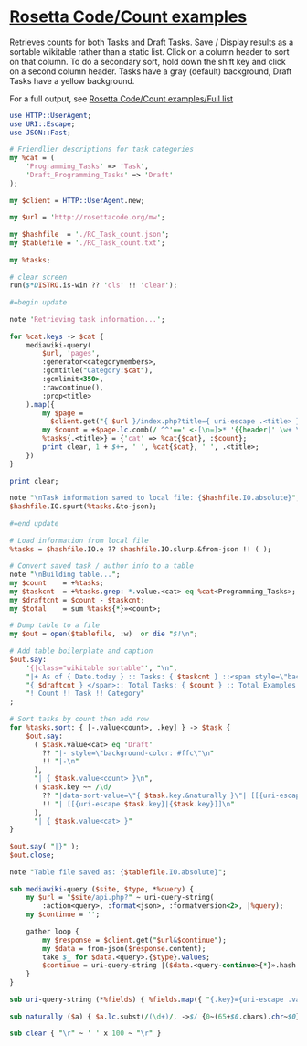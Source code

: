 [1]: https://rosettacode.org/wiki/Rosetta_Code/Count_examples

# [Rosetta Code/Count examples][1]

Retrieves counts for both Tasks and Draft Tasks. Save / Display results as a sortable wikitable rather than a static list. Click on a column header to sort on that column. To do a secondary sort, hold down the shift key and click on a second column header. Tasks have a gray (default) background, Draft Tasks have a yellow background.



For a full output, see [Rosetta Code/Count examples/Full list](https://rosettacode.org/wiki/Rosetta_Code/Count_examples/Full_list)

```perl
use HTTP::UserAgent;
use URI::Escape;
use JSON::Fast;
 
# Friendlier descriptions for task categories
my %cat = (
    'Programming_Tasks' => 'Task',
    'Draft_Programming_Tasks' => 'Draft'
);
 
my $client = HTTP::UserAgent.new;
 
my $url = 'http://rosettacode.org/mw';
 
my $hashfile  = './RC_Task_count.json';
my $tablefile = './RC_Task_count.txt';
 
my %tasks;
 
# clear screen
run($*DISTRO.is-win ?? 'cls' !! 'clear');
 
#=begin update
 
note 'Retrieving task information...';
 
for %cat.keys -> $cat {
    mediawiki-query(
        $url, 'pages',
        :generator<categorymembers>,
        :gcmtitle("Category:$cat"),
        :gcmlimit<350>,
        :rawcontinue(),
        :prop<title>
    ).map({
        my $page =
          $client.get("{ $url }/index.php?title={ uri-escape .<title> }&action=raw").content;
        my $count = +$page.lc.comb(/ ^^'==' <-[\n=]>* '{{header|' \w+ \N+ '==' \h* $$ /);
        %tasks{.<title>} = {'cat' => %cat{$cat}, :$count};
        print clear, 1 + $++, ' ', %cat{$cat}, ' ', .<title>;
    })
}
 
print clear;
 
note "\nTask information saved to local file: {$hashfile.IO.absolute}";
$hashfile.IO.spurt(%tasks.&to-json);
 
#=end update
 
# Load information from local file
%tasks = $hashfile.IO.e ?? $hashfile.IO.slurp.&from-json !! ( );
 
# Convert saved task / author info to a table
note "\nBuilding table...";
my $count    = +%tasks;
my $taskcnt  = +%tasks.grep: *.value.<cat> eq %cat<Programming_Tasks>;
my $draftcnt = $count - $taskcnt;
my $total    = sum %tasks{*}»<count>;
 
# Dump table to a file
my $out = open($tablefile, :w)  or die "$!\n";
 
# Add table boilerplate and caption
$out.say:
    '{|class="wikitable sortable"', "\n",
    "|+ As of { Date.today } :: Tasks: { $taskcnt } ::<span style=\"background-color:#ffd\"> Draft Tasks:",
    "{ $draftcnt } </span>:: Total Tasks: { $count } :: Total Examples: { $total }\n",
    "! Count !! Task !! Category"
;
 
# Sort tasks by count then add row
for %tasks.sort: { [-.value<count>, .key] } -> $task {
    $out.say:
      ( $task.value<cat> eq 'Draft'
        ?? "|- style=\"background-color: #ffc\"\n"
        !! "|-\n"
      ),
      "| { $task.value<count> }\n",
      ( $task.key ~~ /\d/
        ?? "|data-sort-value=\"{ $task.key.&naturally }\"| [[{uri-escape $task.key}|{$task.key}]]\n"
        !! "| [[{uri-escape $task.key}|{$task.key}]]\n"
      ),
      "| { $task.value<cat> }"
}
 
$out.say( "|}" );
$out.close;
 
note "Table file saved as: {$tablefile.IO.absolute}";
 
sub mediawiki-query ($site, $type, *%query) {
    my $url = "$site/api.php?" ~ uri-query-string(
        :action<query>, :format<json>, :formatversion<2>, |%query);
    my $continue = '';
 
    gather loop {
        my $response = $client.get("$url&$continue");
        my $data = from-json($response.content);
        take $_ for $data.<query>.{$type}.values;
        $continue = uri-query-string |($data.<query-continue>{*}».hash.hash or last);
    }
}
 
sub uri-query-string (*%fields) { %fields.map({ "{.key}={uri-escape .value}" }).join("&") }
 
sub naturally ($a) { $a.lc.subst(/(\d+)/, ->$/ {0~(65+$0.chars).chr~$0},:g) }
 
sub clear { "\r" ~ ' ' x 100 ~ "\r" }
```